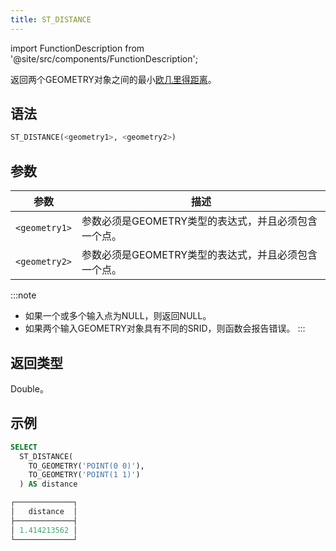```yaml
---
title: ST_DISTANCE
---
```

import FunctionDescription from '@site/src/components/FunctionDescription';

<FunctionDescription description="引入或更新: v1.2.555"/>

返回两个GEOMETRY对象之间的最小[欧几里得距离](https://en.wikipedia.org/wiki/Euclidean_distance)。

## 语法

```sql
ST_DISTANCE(<geometry1>, <geometry2>)
```

## 参数

| 参数          | 描述                                                                          |
|---------------|-------------------------------------------------------------------------------|
| `<geometry1>` | 参数必须是GEOMETRY类型的表达式，并且必须包含一个点。                            |
| `<geometry2>` | 参数必须是GEOMETRY类型的表达式，并且必须包含一个点。                            |

:::note
- 如果一个或多个输入点为NULL，则返回NULL。
- 如果两个输入GEOMETRY对象具有不同的SRID，则函数会报告错误。
:::

## 返回类型

Double。

## 示例

```sql
SELECT
  ST_DISTANCE(
    TO_GEOMETRY('POINT(0 0)'),
    TO_GEOMETRY('POINT(1 1)')
  ) AS distance

┌─────────────┐
│   distance  │
├─────────────┤
│ 1.414213562 │
└─────────────┘
```